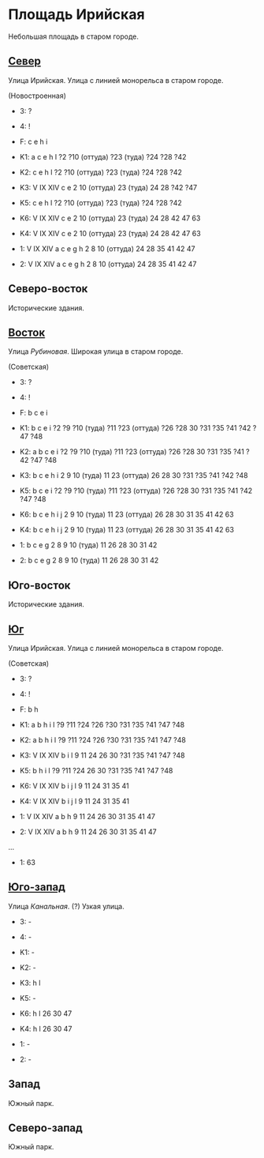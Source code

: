 # Площадь Ирийская

Небольшая площадь в старом городе.

## [Север](./11520030.md)

Улица Ирийская.
Улица с линией монорельса в старом городе.

(Новостроенная)

* 3:    ?
* 4:    !
* F:    c   e   h   i
* K1:   a   c   e   h   l
        ?2  ?10 (оттуда)    ?23 (туда)  ?24 ?28 ?42
* K2:   c   e   h   l
        ?2  ?10 (оттуда)    ?23 (туда)  ?24 ?28 ?42
* K3:   V   IX  XIV
        c   e
        2   10 (оттуда)     23 (туда)   24  28 ?42 ?47
* K5:   c   e   h   l
        ?2  ?10 (оттуда)    ?23 (туда)  ?24 ?28 ?42

* K6:   V   IX  XIV
        c   e
        2   10 (оттуда) 23 (туда)   24  28  42  47  63
* K4:   V   IX  XIV
        c   e
        2   10 (оттуда) 23 (туда)   24  28  42  47  63
* 1:    V   IX  XIV
        a   c   e   g   h
        2   8   10 (оттуда) 24  28  35  41  42  47
* 2:    V   IX  XIV
        a   c   e   g   h
        2   8   10 (оттуда) 24  28  35  41  42  47

## Северо-восток

Исторические здания.

## [Восток](./11540040.md)

Улица *Рубиновая*.
Широкая улица в старом городе.

(Советская)

* 3:    ?
* 4:    !
* F:    b   c   e   i
* K1:   b   c   e   i
        ?2  ?9  ?10 (туда)  ?11 ?23 (оттуда)    ?26 ?28 30  ?31 ?35 ?41 ?42 ?47 ?48
* K2:   a   b   c   e   i
        ?2  ?9  ?10 (туда)  ?11 ?23 (оттуда)    ?26 ?28 30  ?31 ?35 ?41 ?42 ?47 ?48
* K3:   b   c   e   h   i
        2   9   10 (туда)   11  23 (оттуда)     26  28  30  ?31 ?35 ?41 ?42 ?48
* K5:   b   c   e   i
        ?2  ?9  ?10 (туда)  ?11 ?23 (оттуда)    ?26 ?28 30  ?31 ?35 ?41 ?42 ?47 ?48

* K6:   b   c   e   h   i   j
        2   9   10 (туда)   11  23 (оттуда) 26  28  30  31  35  41  42  63
* K4:   b   c   e   h   i   j
        2   9   10 (туда)   11  23 (оттуда) 26  28  30  31  35  41  42  63
* 1:    b   c   e   g
        2   8   9   10 (туда)   11  26  28  30  31  42
* 2:    b   c   e   g
        2   8   9   10 (туда)   11  26  28  30  31  42

## Юго-восток

Исторические здания.

## [Юг](./11520045.md)

Улица Ирийская.
Улица с линией монорельса в старом городе.

(Советская)

* 3:    ?
* 4:    !
* F:    b   h
* K1:   a   b   h   i   l
        ?9  ?11 ?24 ?26 ?30 ?31 ?35 ?41 ?47 ?48
* K2:   a   b   h   i   l
        ?9  ?11 ?24 ?26 ?30 ?31 ?35 ?41 ?47 ?48
* K3:   V   IX  XIV
        b   i   l
        9   11  24  26  30  ?31 ?35 ?41 ?47 ?48
* K5:   b   h   i   l
        ?9  ?11 ?24 26  30  ?31 ?35 ?41 ?47 ?48

* K6:   V   IX  XIV
        b   i   j   l
        9   11  24  31  35  41
* K4:   V   IX  XIV
        b   i   j   l
        9   11  24  31  35  41
* 1:    V   IX  XIV
        a   b   h
        9   11  24  26  30  31  35  41  47
* 2:    V   IX  XIV
        a   b   h
        9   11  24  26  30  31  35  41  47

...

* 1:    63

## [Юго-запад](./510145.md)

Улица *Канальная*. (?)
Узкая улица.

* 3:    -
* 4:    -
* K1:   -
* K2:   -
* K3:   h   l
* K5:   -

* K6:   h   l
        26  30  47
* K4:   h   l
        26  30  47
* 1:    -
* 2:    -

## Запад

Южный парк.

## Северо-запад

Южный парк.
